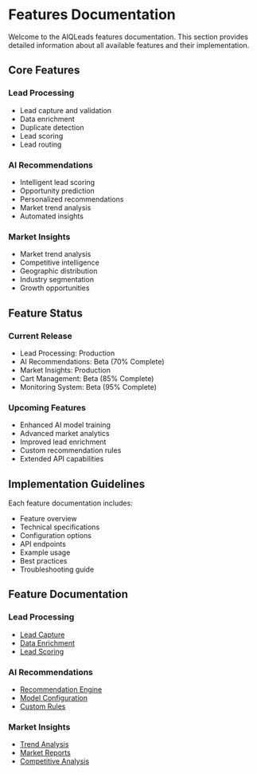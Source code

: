 # Features Documentation

Welcome to the AIQLeads features documentation. This section provides detailed information about all available features and their implementation.

## Core Features

### Lead Processing
- Lead capture and validation
- Data enrichment
- Duplicate detection
- Lead scoring
- Lead routing

### AI Recommendations
- Intelligent lead scoring
- Opportunity prediction
- Personalized recommendations
- Market trend analysis
- Automated insights

### Market Insights
- Market trend analysis
- Competitive intelligence
- Geographic distribution
- Industry segmentation
- Growth opportunities

## Feature Status

### Current Release
- Lead Processing: Production
- AI Recommendations: Beta (70% Complete)
- Market Insights: Production
- Cart Management: Beta (85% Complete)
- Monitoring System: Beta (95% Complete)

### Upcoming Features
- Enhanced AI model training
- Advanced market analytics
- Improved lead enrichment
- Custom recommendation rules
- Extended API capabilities

## Implementation Guidelines

Each feature documentation includes:
- Feature overview
- Technical specifications
- Configuration options
- API endpoints
- Example usage
- Best practices
- Troubleshooting guide

## Feature Documentation

### Lead Processing
- [Lead Capture](./lead-processing/lead_capture.md)
- [Data Enrichment](./lead-processing/data_enrichment.md)
- [Lead Scoring](./lead-processing/lead_scoring.md)

### AI Recommendations
- [Recommendation Engine](./ai-recommendations/engine.md)
- [Model Configuration](./ai-recommendations/model_config.md)
- [Custom Rules](./ai-recommendations/custom_rules.md)

### Market Insights
- [Trend Analysis](./market-insights/trend_analysis.md)
- [Market Reports](./market-insights/reports.md)
- [Competitive Analysis](./market-insights/competitive_analysis.md)